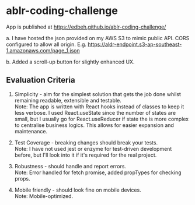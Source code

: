 # ablr-coding-challenge

App is published at https://edbeh.github.io/ablr-coding-challenge/

a. I have hosted the json provided on my AWS S3 to mimic public API. CORS configured to allow all origin.
E.g. https://aldr-endpoint.s3-ap-southeast-1.amazonaws.com/page_1.json

b. Added a scroll-up button for slightly enhanced UX.



## Evaluation Criteria
1. Simplicity - aim for the simplest solution that gets the job done whilst remaining readable, extensible and testable.<br/>
Note: The app is written with React hooks instead of classes to keep it less verbose. I used React.useState since the number of states are small, 
but I usually go for React.useReducer if state the is more complex to centralise business logics. This allows for easier expansion and maintenance.

2. Test Coverage - breaking changes should break your tests.<br/>
Note: I have not used jest or enzyme for test-driven development before, but I'll look into it if it's required for the real project.

3. Robustness - should handle and report errors.<br/>
Note: Error handled for fetch promise, added propTypes for checking props.

4. Mobile friendly - should look fine on mobile devices.<br/>
Note: Mobile-optimized.
